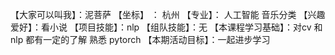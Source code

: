【大家可以叫我】：泥菩萨
【坐标】 ： 杭州
【专业】： 人工智能 音乐分类
【兴趣爱好】：看小说
【项目技能】：nlp
【组队技能】：无
【本课程学习基础】：对cv 和nlp 都有一定的了解 熟悉 pytorch
【本期活动目标】：一起进步学习  
